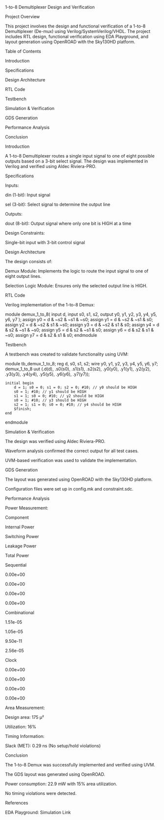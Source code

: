 1-to-8 Demultiplexer Design and Verification

Project Overview

This project involves the design and functional verification of a 1-to-8 Demultiplexer (De-mux) using Verilog/SystemVerilog/VHDL. The project includes RTL design, functional verification using EDA Playground, and layout generation using OpenROAD with the Sky130HD platform.

Table of Contents

Introduction

Specifications

Design Architecture

RTL Code

Testbench

Simulation & Verification

GDS Generation

Performance Analysis

Conclusion

Introduction

A 1-to-8 Demultiplexer routes a single input signal to one of eight possible outputs based on a 3-bit select signal. The design was implemented in Verilog and verified using Aldec Riviera-PRO.

Specifications

Inputs:

din (1-bit): Input signal

sel (3-bit): Select signal to determine the output line

Outputs:

dout (8-bit): Output signal where only one bit is HIGH at a time

Design Constraints:

Single-bit input with 3-bit control signal

Design Architecture

The design consists of:

Demux Module: Implements the logic to route the input signal to one of eight output lines.

Selection Logic Module: Ensures only the selected output line is HIGH.

RTL Code

Verilog implementation of the 1-to-8 Demux:

module demux_1_to_8(
    input d,
    input s0, s1, s2,
    output y0, y1, y2, y3, y4, y5, y6, y7
);
    assign y0 = d & ~s2 & ~s1 & ~s0;
    assign y1 = d & ~s2 & ~s1 & s0;
    assign y2 = d & ~s2 & s1 & ~s0;
    assign y3 = d & ~s2 & s1 & s0;
    assign y4 = d & s2 & ~s1 & ~s0;
    assign y5 = d & s2 & ~s1 & s0;
    assign y6 = d & s2 & s1 & ~s0;
    assign y7 = d & s2 & s1 & s0;
endmodule

Testbench

A testbench was created to validate functionality using UVM:

module tb_demux_1_to_8;
    reg d, s0, s1, s2;
    wire y0, y1, y2, y3, y4, y5, y6, y7;
    demux_1_to_8 uut (.d(d), .s0(s0), .s1(s1), .s2(s2), .y0(y0), .y1(y1), .y2(y2), .y3(y3), .y4(y4), .y5(y5), .y6(y6), .y7(y7));

    initial begin
        d = 1; s0 = 0; s1 = 0; s2 = 0; #10; // y0 should be HIGH
        s0 = 1; #10; // y1 should be HIGH
        s1 = 1; s0 = 0; #10; // y2 should be HIGH
        s0 = 1; #10; // y3 should be HIGH
        s2 = 1; s1 = 0; s0 = 0; #10; // y4 should be HIGH
        $finish;
    end
endmodule

Simulation & Verification

The design was verified using Aldec Riviera-PRO.

Waveform analysis confirmed the correct output for all test cases.

UVM-based verification was used to validate the implementation.

GDS Generation

The layout was generated using OpenROAD with the Sky130HD platform.

Configuration files were set up in config.mk and constraint.sdc.

Performance Analysis

Power Measurement:

Component

Internal Power

Switching Power

Leakage Power

Total Power

Sequential

0.00e+00

0.00e+00

0.00e+00

0.00e+00

Combinational

1.51e-05

1.05e-05

9.50e-11

2.56e-05

Clock

0.00e+00

0.00e+00

0.00e+00

0.00e+00

Area Measurement:

Design area: 175 µ²

Utilization: 16%

Timing Information:

Slack (MET): 0.29 ns (No setup/hold violations)

Conclusion

The 1-to-8 Demux was successfully implemented and verified using UVM.

The GDS layout was generated using OpenROAD.

Power consumption: 22.9 mW with 15% area utilization.

No timing violations were detected.

References

EDA Playground: Simulation Link

